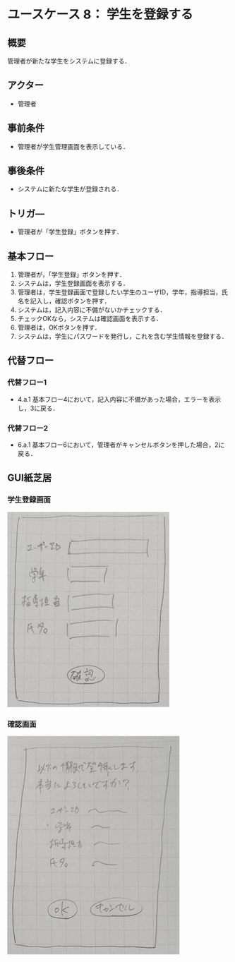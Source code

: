 # ユースケース 8： 学生を登録する

## 概要
管理者が新たな学生をシステムに登録する．

## アクター
- 管理者

## 事前条件
- 管理者が学生管理画面を表示している．

## 事後条件
- システムに新たな学生が登録される．

## トリガ―
- 管理者が「学生登録」ボタンを押す．

## 基本フロー
1. 管理者が，「学生登録」ボタンを押す．
2. システムは，学生登録画面を表示する．
3. 管理者は，学生登録画面で登録したい学生のユーザID，学年，指導担当，氏名を記入し，確認ボタンを押す．
4. システムは，記入内容に不備がないかチェックする．
5. チェックOKなら，システムは確認画面を表示する．
6. 管理者は，OKボタンを押す．
7. システムは，学生にパスワードを発行し，これを含む学生情報を登録する．

## 代替フロー
### 代替フロー1
- 4.a.1  基本フロー4において，記入内容に不備があった場合，エラーを表示し，3に戻る．
### 代替フロー2
- 6.a.1  基本フロー6において，管理者がキャンセルボタンを押した場合，2に戻る．

## GUI紙芝居
### 学生登録画面
<img src="image/gakuseitouroku.jpg">

### 確認画面
<img src="image/tourokukakunin.jpg">
